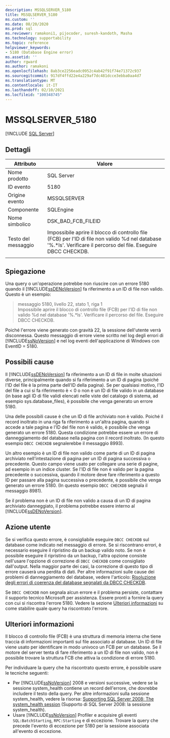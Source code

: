 ```yaml
---
description: MSSQLSERVER_5180
title: MSSQLSERVER_5180
ms.custom: ''
ms.date: 08/20/2020
ms.prod: sql
ms.reviewer: ramakoni1, pijocoder, suresh-kandoth, Masha
ms.technology: supportability
ms.topic: reference
helpviewer_keywords:
- 5180 (Database Engine error)
ms.assetid: ''
author: rgward
ms.author: ramakoni
ms.openlocfilehash: 8ab3ce2256eadc0952c4ab42f91f74e71372c937
ms.sourcegitcommit: 917df4ffd22e4a229af7dc481dcce3ebba0aa4d7
ms.translationtype: MT
ms.contentlocale: it-IT
ms.lasthandoff: 02/10/2021
ms.locfileid: "100348745"
---
```

# <a name="mssqlserver_5180"></a>MSSQLSERVER_5180
 [!INCLUDE [SQL Server](../../includes/applies-to-version/sqlserver.md)]

## <a name="details"></a>Dettagli

|Attributo|Valore|
|---|---|
|Nome prodotto|SQL Server|
|ID evento|5180|
|Origine evento|MSSQLSERVER|
|Componente|SQLEngine|
|Nome simbolico|DSK_BAD_FCB_FILEID|
|Testo del messaggio|Impossibile aprire il blocco di controllo file (FCB) per l'ID di file non valido %d nel database '%.*ls'. Verificare il percorso del file. Eseguire DBCC CHECKDB.|
||

## <a name="explanation"></a>Spiegazione

Una query o un'operazione potrebbe non riuscire con un errore 5180 quando il [!INCLUDE[ssDENoVersion](../../includes/ssdenoversion_md.md)] fa riferimento a un ID di file non valido. Questo è un esempio:

> messaggio 5180, livello 22, stato 1, riga 1  
Impossibile aprire il blocco di controllo file (FCB) per l'ID di file non valido %d nel database '%.*ls'. Verificare il percorso del file. Eseguire DBCC CHECKDB.

Poiché l'errore viene generato con gravità 22, la sessione dell'utente verrà disconnessa. Questo messaggio di errore viene scritto nel log degli errori di [!INCLUDE[ssNoVersion](../../includes/ssnoversion-md.md)] e nel log eventi dell'applicazione di Windows con EventID = 5180.

## <a name="possible-causes"></a>Possibili cause

Il [!INCLUDE[ssDENoVersion](../../includes/ssdenoversion-md.md)] fa riferimento a un ID di file in molte situazioni diverse, principalmente quando si fa riferimento a un ID di pagina (poiché l'ID del file è la prima parte dell'ID della pagina). Se per qualsiasi motivo, l'ID del file a cui si fa riferimento è < 0 o non è un ID di file valido in un database (in base agli ID di file validi elencati nelle viste del catalogo di sistema, ad esempio sys.database_files), è possibile che venga generato un errore 5180.

Una delle possibili cause è che un ID di file archiviato non è valido. Poiché il record inoltrato in una riga fa riferimento a un'altra pagina, quando si accede a tale pagina e l'ID del file non è valido, è possibile che venga generato un errore 5180. Questa condizione potrebbe essere un errore di danneggiamento del database nella pagina con il record inoltrato. (In questo esempio `DBCC CHECKDB` segnalerebbe il messaggio 8993).

Un altro esempio è un ID di file non valido come parte di un ID di pagina archiviato nell'intestazione di pagina per un ID di pagina successiva o precedente. Questo campo viene usato per collegare una serie di pagine, ad esempio in un indice cluster. Se l'ID di file non è valido per la pagina precedente o successiva, quando il motore deve fare riferimento a questo ID per passare alla pagina successiva o precedente, è possibile che venga generato un errore 5180. (In questo esempio `DBCC CHECKDB` segnala il messaggio 8981).

Se il problema non è un ID di file non valido a causa di un ID di pagina archiviato danneggiato, il problema potrebbe essere interno al [!INCLUDE[ssDENoVersion](../../includes/ssdenoversion-md.md)].

## <a name="user-action"></a>Azione utente

Se si verifica questo errore, è consigliabile eseguire `DBCC CHECKDB` sul database come indicato nel messaggio di errore. Se si riscontrano errori, è necessario eseguire il ripristino da un backup valido noto. Se non è possibile eseguire il ripristino da un backup, l'altra opzione consiste nell'usare l'opzione di correzione di `DBCC CHECKDB` come consigliato dall'output. Nella maggior parte dei casi, la correzione di questo tipo di errore causerà una perdita di dati. Per altre informazioni sulle cause dei problemi di danneggiamento del database, vedere l'articolo: [Risoluzione degli errori di coerenza del database segnalati da DBCC CHECKDB](https://support.microsoft.com/kb/2015748).

Se `DBCC CHECKDB` non segnala alcun errore e il problema persiste, contattare il supporto tecnico Microsoft per assistenza. Essere pronti a fornire la query con cui si riscontra l'errore 5180. Vedere la sezione [Ulteriori informazioni](#more-information) su come stabilire quale query ha riscontrato l'errore.

## <a name="more-information"></a>Ulteriori informazioni

Il blocco di controllo file (FCB) è una struttura di memoria interna che tiene traccia di informazioni importanti sul file associato al database. Un ID di file viene usato per identificare in modo univoco un FCB per un database. Se il motore del server tenta di fare riferimento a un ID di file non valido, non è possibile trovare la struttura FCB che attiva la condizione di errore 5180.

Per individuare la query che ha riscontrato questo errore, è possibile usare le tecniche seguenti:

- Per [!INCLUDE[ssNoVersion](../../includes/ssnoversion-md.md)] 2008 e versioni successive, vedere se la sessione system_health contiene un record dell'errore, che dovrebbe includere il testo della query. Per altre informazioni sulla sessione system_health, vedere la risorsa: [Supporting SQL Server 2008: The system_health session](https://techcommunity.microsoft.com/t5/sql-server-support/supporting-sql-server-2008-the-system-health-session/ba-p/315509) (Supporto di SQL Server 2008: la sessione system_health).
- Usare [!INCLUDE[ssNoVersion](../../includes/ssnoversion-md.md)] Profiler e acquisire gli eventi `SQL:BatchStarting`, `RPC:Starting` e di eccezione. Trovare la query che precede l'evento di eccezione per 5180 per la sessione associata all'evento di eccezione.
